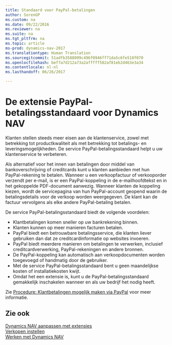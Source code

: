 ```yaml
---
title: Standaard voor PayPal-betalingen
author: SorenGP
ms.custom: na
ms.date: 09/22/2016
ms.reviewer: na
ms.suite: na
ms.tgt_pltfrm: na
ms.topic: article
ms-prod: dynamics-nav-2017
ms.translationtype: Human Translation
ms.sourcegitcommit: 51adfb3588099c496f0946ff71da5c6fe518f070
ms.openlocfilehash: bef7a7d212a73a2afffff582af81eb2d463e3a34
ms.contentlocale: nl-nl
ms.lasthandoff: 06/26/2017

---
```


# <a name="the-paypal-payments-standard-extension-to-dynamics-nav"></a>De extensie PayPal-betalingsstandaard voor Dynamics NAV
Klanten stellen steeds meer eisen aan de klantenservice, zowel met betrekking tot productkwaliteit als met betrekking tot betalings- en leveringsmogelijkheden. De service PayPal-betalingsstandaard helpt u uw klantenservice te verbeteren.

Als alternatief voor het innen van betalingen door middel van bankoverschrijving of creditcards kunt u klanten aanbieden met hun PayPal-rekening te betalen. Wanneer u een verkoopfactuur of verkooporder verzendt per e-mail, is er een PayPal-koppeling in de e-mailhoofdtekst en in het gekoppelde PDF-document aanwezig. Wanneer klanten de koppeling kiezen, wordt de servicepagina van hun PayPal-account geopend waarin de betalingsdetails voor de verkoop worden weergegeven. De klant kan de factuur vervolgens als elke andere PayPal-betaling betalen.

De service PayPal-betalingsstandaard biedt de volgende voordelen:

- Klantbetalingen komen sneller op uw bankrekening binnen.
- Klanten kunnen op meer manieren facturen betalen.
- PayPal biedt een betrouwbare betalingsservice, die klanten liever gebruiken dan dat ze creditcardinformatie op websites invoeren.
- PayPal biedt meerdere manieren om betalingen te verwerken, inclusief creditcardverwerking, PayPal-rekeningen en andere bronnen.
- De PayPal-koppeling kan automatisch aan verkoopdocumenten worden toegevoegd of handmatig door de gebruiker.
- Met de service PayPal-betalingsstandaard bent u geen maandelijkse kosten of installatiekosten kwijt.
- Omdat het een extensie is, kunt u de PayPal-betalingsstandaard gemakkelijk inschakelen wanneer en als uw bedrijf het nodig heeft.  

Zie [Procedure: Klantbetalingen mogelijk maken via PayPal](sales-how-enable-customer-payments-paypal.md) voor meer informatie.

## <a name="see-also"></a>Zie ook  
[Dynamics NAV aanpassen met extensies](ui-extensions.md)  
[Verkopen instellen](sales-setup-sales.md)  
[Werken met Dynamics NAV](ui-work-product.md)


